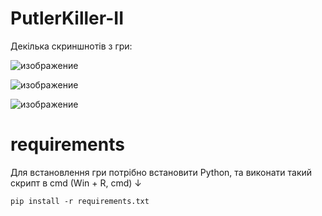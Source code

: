 # PutlerKiller-II
Декілька скриншнотів з гри:

![изображение](https://github.com/makarasty/PutlerKiller-II/assets/71918286/dec573b5-c666-4833-a11a-54d5a9f5262b)

![изображение](https://github.com/makarasty/PutlerKiller-II/assets/71918286/2232319e-d2bd-49fd-87c2-77c8561e8950)

![изображение](https://github.com/makarasty/PutlerKiller-II/assets/71918286/e73e2d32-98fe-4d83-8863-dc9c36aab00a)

# requirements
Для встановлення гри потрібно встановити Python, та виконати такий скрипт в cmd (Win + R, cmd) ↓

```pip install -r requirements.txt```
